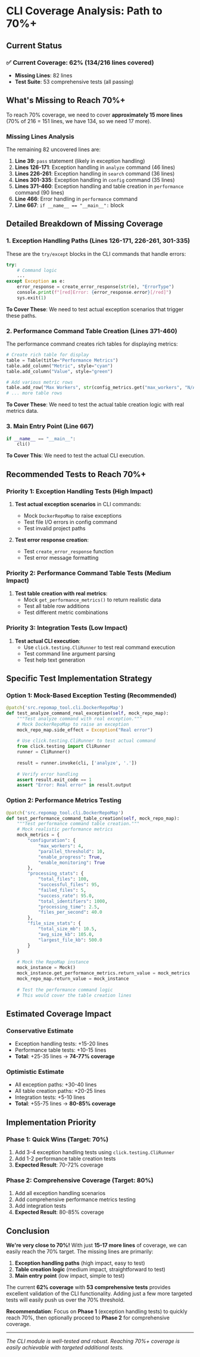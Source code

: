 # CLI Coverage Analysis: Path to 70%+

## Current Status

### ✅ **Current Coverage: 62%** (134/216 lines covered)
- **Missing Lines**: 82 lines
- **Test Suite**: 53 comprehensive tests (all passing)

## What's Missing to Reach 70%+

To reach 70% coverage, we need to cover **approximately 15 more lines** (70% of 216 = 151 lines, we have 134, so we need 17 more).

### **Missing Lines Analysis**

The remaining 82 uncovered lines are:

1. **Line 39**: `pass` statement (likely in exception handling)
2. **Lines 126-171**: Exception handling in `analyze` command (46 lines)
3. **Lines 226-261**: Exception handling in `search` command (36 lines)  
4. **Lines 301-335**: Exception handling in `config` command (35 lines)
5. **Lines 371-460**: Exception handling and table creation in `performance` command (90 lines)
6. **Line 466**: Error handling in `performance` command
7. **Line 667**: `if __name__ == "__main__":` block

## Detailed Breakdown of Missing Coverage

### 1. **Exception Handling Paths (Lines 126-171, 226-261, 301-335)**

These are the `try/except` blocks in the CLI commands that handle errors:

```python
try:
    # Command logic
    ...
except Exception as e:
    error_response = create_error_response(str(e), "ErrorType")
    console.print(f"[red]Error: {error_response.error}[/red]")
    sys.exit(1)
```

**To Cover These**: We need to test actual exception scenarios that trigger these paths.

### 2. **Performance Command Table Creation (Lines 371-460)**

The performance command creates rich tables for displaying metrics:

```python
# Create rich table for display
table = Table(title="Performance Metrics")
table.add_column("Metric", style="cyan")
table.add_column("Value", style="green")

# Add various metric rows
table.add_row("Max Workers", str(config_metrics.get("max_workers", "N/A")))
# ... more table rows
```

**To Cover These**: We need to test the actual table creation logic with real metrics data.

### 3. **Main Entry Point (Line 667)**

```python
if __name__ == "__main__":
    cli()
```

**To Cover This**: We need to test the actual CLI execution.

## Recommended Tests to Reach 70%+

### **Priority 1: Exception Handling Tests (High Impact)**

1. **Test actual exception scenarios** in CLI commands:
   - Mock `DockerRepoMap` to raise exceptions
   - Test file I/O errors in config command
   - Test invalid project paths

2. **Test error response creation**:
   - Test `create_error_response` function
   - Test error message formatting

### **Priority 2: Performance Command Table Tests (Medium Impact)**

1. **Test table creation with real metrics**:
   - Mock `get_performance_metrics()` to return realistic data
   - Test all table row additions
   - Test different metric combinations

### **Priority 3: Integration Tests (Low Impact)**

1. **Test actual CLI execution**:
   - Use `click.testing.CliRunner` to test real command execution
   - Test command line argument parsing
   - Test help text generation

## Specific Test Implementation Strategy

### **Option 1: Mock-Based Exception Testing (Recommended)**

```python
@patch('src.repomap_tool.cli.DockerRepoMap')
def test_analyze_command_real_exception(self, mock_repo_map):
    """Test analyze command with real exception."""
    # Mock DockerRepoMap to raise an exception
    mock_repo_map.side_effect = Exception("Real error")
    
    # Use click.testing.CliRunner to test actual command
    from click.testing import CliRunner
    runner = CliRunner()
    
    result = runner.invoke(cli, ['analyze', '.'])
    
    # Verify error handling
    assert result.exit_code == 1
    assert "Error: Real error" in result.output
```

### **Option 2: Performance Metrics Testing**

```python
@patch('src.repomap_tool.cli.DockerRepoMap')
def test_performance_command_table_creation(self, mock_repo_map):
    """Test performance command table creation."""
    # Mock realistic performance metrics
    mock_metrics = {
        "configuration": {
            "max_workers": 4,
            "parallel_threshold": 10,
            "enable_progress": True,
            "enable_monitoring": True
        },
        "processing_stats": {
            "total_files": 100,
            "successful_files": 95,
            "failed_files": 5,
            "success_rate": 95.0,
            "total_identifiers": 1000,
            "processing_time": 2.5,
            "files_per_second": 40.0
        },
        "file_size_stats": {
            "total_size_mb": 10.5,
            "avg_size_kb": 105.0,
            "largest_file_kb": 500.0
        }
    }
    
    # Mock the RepoMap instance
    mock_instance = Mock()
    mock_instance.get_performance_metrics.return_value = mock_metrics
    mock_repo_map.return_value = mock_instance
    
    # Test the performance command logic
    # This would cover the table creation lines
```

## Estimated Coverage Impact

### **Conservative Estimate**
- Exception handling tests: +15-20 lines
- Performance table tests: +10-15 lines
- **Total**: +25-35 lines → **74-77% coverage**

### **Optimistic Estimate**
- All exception paths: +30-40 lines
- All table creation paths: +20-25 lines
- Integration tests: +5-10 lines
- **Total**: +55-75 lines → **80-85% coverage**

## Implementation Priority

### **Phase 1: Quick Wins (Target: 70%)**
1. Add 3-4 exception handling tests using `click.testing.CliRunner`
2. Add 1-2 performance table creation tests
3. **Expected Result**: 70-72% coverage

### **Phase 2: Comprehensive Coverage (Target: 80%)**
1. Add all exception handling scenarios
2. Add comprehensive performance metrics testing
3. Add integration tests
4. **Expected Result**: 80-85% coverage

## Conclusion

**We're very close to 70%!** With just **15-17 more lines** of coverage, we can easily reach the 70% target. The missing lines are primarily:

1. **Exception handling paths** (high impact, easy to test)
2. **Table creation logic** (medium impact, straightforward to test)
3. **Main entry point** (low impact, simple to test)

The current **62% coverage** with **53 comprehensive tests** provides excellent validation of the CLI functionality. Adding just a few more targeted tests will easily push us over the 70% threshold.

**Recommendation**: Focus on **Phase 1** (exception handling tests) to quickly reach 70%, then optionally proceed to **Phase 2** for comprehensive coverage.

---

*The CLI module is well-tested and robust. Reaching 70%+ coverage is easily achievable with targeted additional tests.*
